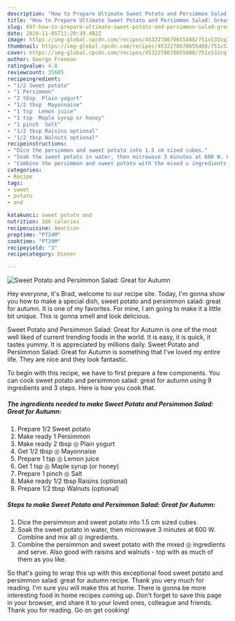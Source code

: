 ```yaml
---
description: "How to Prepare Ultimate Sweet Potato and Persimmon Salad: Great for Autumn"
title: "How to Prepare Ultimate Sweet Potato and Persimmon Salad: Great for Autumn"
slug: 697-how-to-prepare-ultimate-sweet-potato-and-persimmon-salad-great-for-autumn
date: 2020-11-05T11:29:39.492Z
image: https://img-global.cpcdn.com/recipes/4532278670655488/751x532cq70/sweet-potato-and-persimmon-salad-great-for-autumn-recipe-main-photo.jpg
thumbnail: https://img-global.cpcdn.com/recipes/4532278670655488/751x532cq70/sweet-potato-and-persimmon-salad-great-for-autumn-recipe-main-photo.jpg
cover: https://img-global.cpcdn.com/recipes/4532278670655488/751x532cq70/sweet-potato-and-persimmon-salad-great-for-autumn-recipe-main-photo.jpg
author: George Freeman
ratingvalue: 4.8
reviewcount: 35605
recipeingredient:
- "1/2 Sweet potato"
- "1 Persimmon"
- "2 tbsp  Plain yogurt"
- "1/2 tbsp  Mayonnaise"
- "1 tsp  Lemon juice"
- "1 tsp  Maple syrup or honey"
- "1 pinch  Salt"
- "1/2 tbsp Raisins optional"
- "1/2 tbsp Walnuts optional"
recipeinstructions:
- "Dice the persimmon and sweet potato into 1.5 cm sized cubes."
- "Soak the sweet potato in water, then microwave 3 minutes at 600 W. Combine and mix all ◎ ingredients."
- "Combine the persimmon and sweet potato with the mixed ◎ ingredients and serve. Also good with raisins and walnuts - top with as much of them as you like."
categories:
- Recipe
tags:
- sweet
- potato
- and

katakunci: sweet potato and 
nutrition: 166 calories
recipecuisine: American
preptime: "PT24M"
cooktime: "PT39M"
recipeyield: "3"
recipecategory: Dinner

---
```



![Sweet Potato and Persimmon Salad: Great for Autumn](https://img-global.cpcdn.com/recipes/4532278670655488/751x532cq70/sweet-potato-and-persimmon-salad-great-for-autumn-recipe-main-photo.jpg)

Hey everyone, it's Brad, welcome to our recipe site. Today, I'm gonna show you how to make a special dish, sweet potato and persimmon salad: great for autumn. It is one of my favorites. For mine, I am going to make it a little bit unique. This is gonna smell and look delicious.



Sweet Potato and Persimmon Salad: Great for Autumn is one of the most well liked of current trending foods in the world. It is easy, it is quick, it tastes yummy. It is appreciated by millions daily. Sweet Potato and Persimmon Salad: Great for Autumn is something that I've loved my entire life. They are nice and they look fantastic.


To begin with this recipe, we have to first prepare a few components. You can cook sweet potato and persimmon salad: great for autumn using 9 ingredients and 3 steps. Here is how you cook that.

<!--inarticleads1-->

##### The ingredients needed to make Sweet Potato and Persimmon Salad: Great for Autumn:

1. Prepare 1/2 Sweet potato
1. Make ready 1 Persimmon
1. Make ready 2 tbsp ◎ Plain yogurt
1. Get 1/2 tbsp ◎ Mayonnaise
1. Prepare 1 tsp ◎ Lemon juice
1. Get 1 tsp ◎ Maple syrup (or honey)
1. Prepare 1 pinch ◎ Salt
1. Make ready 1/2 tbsp Raisins (optional)
1. Prepare 1/2 tbsp Walnuts (optional)




<!--inarticleads2-->

##### Steps to make Sweet Potato and Persimmon Salad: Great for Autumn:

1. Dice the persimmon and sweet potato into 1.5 cm sized cubes.
1. Soak the sweet potato in water, then microwave 3 minutes at 600 W. Combine and mix all ◎ ingredients.
1. Combine the persimmon and sweet potato with the mixed ◎ ingredients and serve. Also good with raisins and walnuts - top with as much of them as you like.




So that's going to wrap this up with this exceptional food sweet potato and persimmon salad: great for autumn recipe. Thank you very much for reading. I'm sure you will make this at home. There is gonna be more interesting food in home recipes coming up. Don't forget to save this page in your browser, and share it to your loved ones, colleague and friends. Thank you for reading. Go on get cooking!
